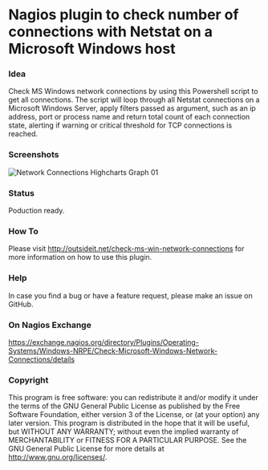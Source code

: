 # Nagios plugin to check number of connections with Netstat on a Microsoft Windows host

### Idea

Check MS Windows network connections by using this Powershell script to get all connections. The script will loop 
through all Netstat connections on a Microsoft Windows Server, apply filters passed as argument, such as an ip 
address, port or process name and return total count of each connection state, alerting if warning or critical 
threshold for TCP connections is reached.

### Screenshots

![Network Connections Highcharts Graph 01](/../screenshots/check-ms-win-network-connections-graph-01.png?raw=true "Network Connections Highcharts Graph 01")

### Status

Poduction ready.

### How To

Please visit http://outsideit.net/check-ms-win-network-connections for more information on how to use this plugin.

### Help

In case you find a bug or have a feature request, please make an issue on GitHub.

### On Nagios Exchange

https://exchange.nagios.org/directory/Plugins/Operating-Systems/Windows-NRPE/Check-Microsoft-Windows-Network-Connections/details

### Copyright

This program is free software: you can redistribute it and/or modify it under the terms of the GNU General Public 
License as published by the Free Software Foundation, either version 3 of the License, or (at your option) any later 
version. This program is distributed in the hope that it will be useful, but WITHOUT ANY WARRANTY; without even the 
implied warranty of MERCHANTABILITY or FITNESS FOR A PARTICULAR PURPOSE. See the GNU General Public License for more 
details at <http://www.gnu.org/licenses/>.

